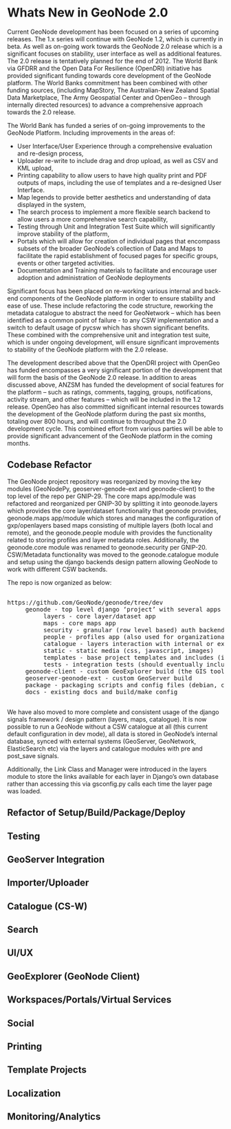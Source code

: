 # Whats New in GeoNode 2.0

Current GeoNode development has been focused on a series of upcoming releases. The 1.x series will continue with
GeoNode 1.2, which is currently in beta. As well as on-going work towards the GeoNode 2.0 release which is a
significant focuses on stability, user interface as well as additional features. The 2.0 release is tentatively planned
for the end of 2012. The World Bank via GFDRR and the Open Data For Resilience (OpenDRI) initiative has provided
significant funding towards core development of the GeoNode platform. The World Banks commitment has been
combined with other funding sources, (including MapStory, The Australian-New Zealand Spatial Data Marketplace,
The Army Geospatial Center and OpenGeo – through internally directed resources) to advance a comprehensive
approach towards the 2.0 release.

The World Bank has funded a series of on-going improvements to the GeoNode Platform. Including improvements in the areas of:
 * User Interface/User Experience through a comprehensive evaluation and re-design process,
 * Uploader re-write to include drag and drop upload, as well as CSV and KML upload,
 * Printing capability to allow users to have high quality print and PDF outputs of maps, including the use of
templates and a re-designed User Interface.
 * Map legends to provide better aesthetics and understanding of data displayed in the system,
 * The search process to implement a more flexible search backend to allow users a more comprehensive search capability,
 * Testing through Unit and Integration Test Suite which will significantly improve stability of the platform,
 * Portals which will allow for creation of individual pages that encompass subsets of the broader GeoNode’s collection of Data and Maps to facilitate the rapid establishment of focused pages for specific groups, events or other targeted activities.
 * Documentation and Training materials to facilitate and encourage user adoption and administration of
GeoNode deployments

Significant focus has been placed on re-working various internal and back-end components of the GeoNode
platform in order to ensure stability and ease of use. These include refactoring the code structure, reworking
the metadata catalogue to abstract the need for GeoNetwork – which has been identified as a common point of
failure - to any CSW implementation and a switch to default usage of pycsw which has shown significant benefits.
These combined with the comprehensive unit and integration test suite, which is under ongoing development, will
ensure significant improvements to stability of the GeoNode platform with the 2.0 release.

The development described above that the OpenDRI project with OpenGeo has funded encompasses a very
significant portion of the development that will form the basis of the GeoNode 2.0 release. In addition to areas
discussed above, ANZSM has funded the development of social features for the platform – such as ratings,
comments, tagging, groups, notifications, activity stream, and other features – which will be included in the 1.2
release. OpenGeo has also committed significant internal resources towards the development of the GeoNode
platform during the past six months, totaling over 800 hours, and will continue to throughout the 2.0 development
cycle. This combined effort from various parties will be able to provide significant advancement of the GeoNode
platform in the coming months.

## Codebase Refactor

The GeoNode project repository was reorganized by moving the key modules (GeoNodePy, geoserver-genode-ext and geonode-client) to the top level of the repo per GNIP-29. The core maps app/module was refactored and reorganized per GNIP-30 by splitting it into geonode.layers which provides the core layer/dataset functionality that geonode provides, geonode.maps app/module which stores and manages the configuration of gxp/openlayers based maps consisting of multiple layers (both local and remote), and the geonode.people module with provides the functionality related to storing profiles and layer metadata roles. Additionally, the geonode.core module was renamed to geonode.security per GNIP-20. CSW/Metadata functionality was moved to the geonode.catalogue module and setup using the django backends design pattern allowing GeoNode to work with different CSW backends.

The repo is now organized as below:

<pre>

https://github.com/GeoNode/geonode/tree/dev
     geonode - top level django ‘project’ with several apps below.
          layers - core layer/dataset app
          maps - core maps app
          security - granular (row level based) auth backend.
          people - profiles app (also used for organizational entities)
          catalogue - layers interaction with internal or external CS-W.
          static - static media (css, javascript, images)
          templates - base project templates and includes (includes avatar, profiles and registration)
          tests - integration tests (should eventually include javascript/client tests too)
     geonode-client - custom GeoExplorer build (the GIS tool component of GeoNode)
     geoserver-geonode-ext - custom GeoServer build
     package - packaging scripts and config files (debian, centos and eventually windows)
     docs - existing docs and build/make config

</pre>

We have also moved to more complete and consistent usage of the django signals framework / design pattern (layers, maps, catalogue). It is now possible to run a GeoNode without a CSW catalogue at all (this current default configuration in dev mode), all data is stored in GeoNode’s internal database, synced with external systems (GeoServer, GeoNetwork, ElasticSearch etc) via the layers and catalogue modules with pre and post_save signals. 

Additionally, the Link Class and Manager were introduced in the layers module to store the links available for each layer in Django’s own database rather than accessing this via gsconfig.py calls each time the layer page was loaded. 

## Refactor of Setup/Build/Package/Deploy

## Testing

## GeoServer Integration

## Importer/Uploader

## Catalogue (CS-W)

## Search

## UI/UX

## GeoExplorer (GeoNode Client)

## Workspaces/Portals/Virtual Services

## Social

## Printing

## Template Projects

## Localization

## Monitoring/Analytics

